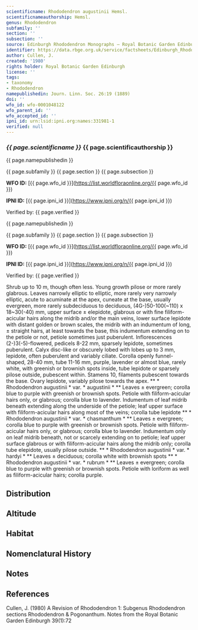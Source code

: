 ```yaml
---
scientificname: Rhododendron augustinii Hemsl.
scientificnameauthorship: Hemsl.
genus: Rhododendron
subfamily: ''
section: ''
subsection: ''
source: Edinburgh Rhododendron Monographs – Royal Botanic Garden Edinburgh
identifier: https://data.rbge.org.uk/service/factsheets/Edinburgh_Rhododendron_Monographs.xhtml
author: Cullen, J.
created: '1980'
rights holder: Royal Botanic Garden Edinburgh
license: ''
tags:
- taxonomy
- Rhododendron
namepublishedin: Journ. Linn. Soc. 26:19 (1889)
doi: ''
wfo_id: wfo-0001048122
wfo_parent_id: ''
wfo_accepted_id: ''
ipni_id: urn:lsid:ipni.org:names:331981-1
verified: null
---
```

### _{{ page.scientificname }}_ {{ page.scientificauthorship }}
 {{ page.namepublishedin }}

{{ page.subfamily }} {{ page.section }} {{ page.subsection }}

**WFO ID:** [{{ page.wfo_id }}](https://list.worldfloraonline.org/{{ page.wfo_id }})

**IPNI ID:** [{{ page.ipni_id }}](https://www.ipni.org/n/{{ page.ipni_id }})

Verified by: {{ page.verified }}

 {{ page.namepublishedin }}

{{ page.subfamily }} {{ page.section }} {{ page.subsection }}

**WFO ID:** [{{ page.wfo_id }}](https://list.worldfloraonline.org/{{ page.wfo_id }})

**IPNI ID:** [{{ page.ipni_id }}](https://www.ipni.org/n/{{ page.ipni_id }})

Verified by: {{ page.verified }}



Shrub up to 10 m, though often less. Young growth pilose or more rarely glabrous. Leaves narrowly elliptic to elliptic, more rarely very narrowly elliptic, acute to acuminate at the apex, cuneate at the base, usually evergreen, more rarely subdeciduous to deciduous, (4G-)50-100(~110) x 18~30(-40) mm, upper surface ± elepidote, glabrous or with fine filiform-acicular hairs along the midrib and/or the main veins, lower surface lepidote with distant golden or brown scales, the midrib with an indumentum of long, ± straight hairs, at least towards the base, this indumentum extending on to the petiole or not, petiole sometimes just puberulent. Inflorescences (2-)3(-5)-flowered, pedicels 8-22 mm, sparsely lepidote, sometimes puberulent. Calyx disc-like or obscurely lobed with lobes up to 3 mm, lepidote, often puberulent and variably ciliate. Corolla openly funnel-shaped, 28-40 mm, tube 11-16 mm, purple, lavender or almost blue, rarely white, with greenish or brownish spots inside, tube lepidote or sparsely pilose outside, pubescent within. Stamens 10, filaments pubescent towards the base. Ovary lepidote, variably pilose towards the apex. ** * Rhododendron augustinii * var. * augustinii * ** Leaves ± evergreen; corolla blue to purple with greenish or brownish spots. Petiole with filiform-acicular hairs only, or glabrous; corolla blue to lavender. Indumentum of leaf midrib beneath extending along the underside of the petiole; leaf upper surface with filiform-acicular hairs along most of the veins; corolla tube lepidote ** * Rhododendron augustinii * var. * chasmanthum * ** Leaves ± evergreen; corolla blue to purple with greenish or brownish spots. Petiole with filiform-acicular hairs only, or glabrous; corolla blue to lavender. Indumentum only on leaf midrib beneath, not or scarcely extending on to petiole; leaf upper surface glabrous or with filiform-acicular hairs along the midrib only; corolla tube elepidote, usually pilose outside. ** * Rhododendron augustinii * var. * hardyi * ** Leaves ± deciduous; corolla white with brownish spots ** * Rhododendron augustinii * var. * rubrum * ** Leaves ± evergreen; corolla blue to purple with greenish or brownish spots. Petiole with loriform as well as filiform-acicular hairs; corolla purple.

## Distribution


## Altitude


## Habitat


## Nomenclatural History

                       
## Notes


## References

Cullen, J. (1980) A Revision of Rhododendron 1: Subgenus Rhododendron sections Rhododendron & Pogonanthum. Notes from the Royal Botanic Garden Edinburgh 39(1):72
